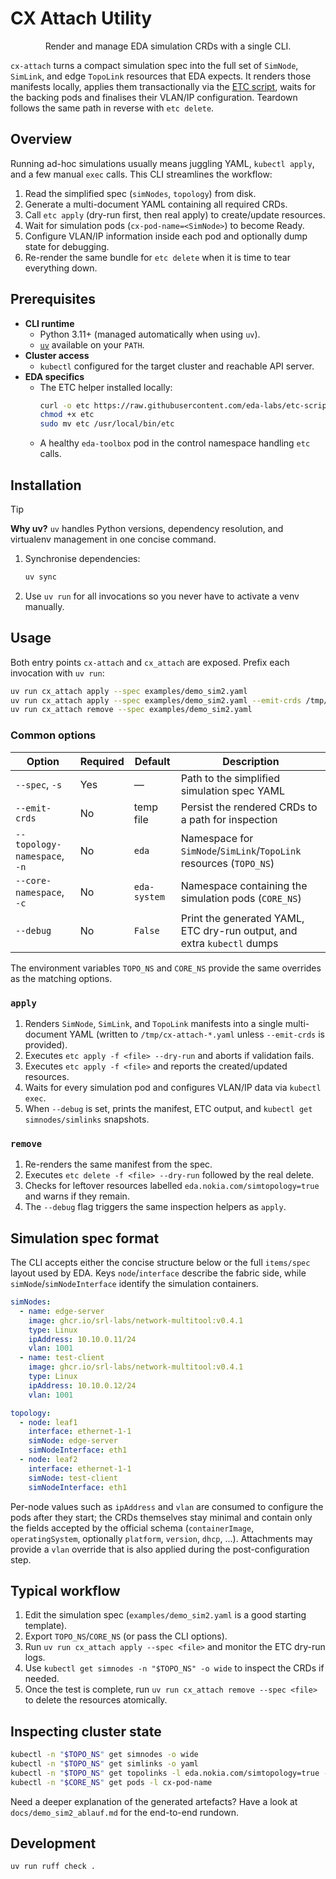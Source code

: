 # CX Attach Utility

<p align="center">
  Render and manage EDA simulation CRDs with a single CLI.
</p>

`cx-attach` turns a compact simulation spec into the full set of
`SimNode`, `SimLink`, and edge `TopoLink` resources that EDA expects. It renders
those manifests locally, applies them transactionally via the
[ETC script](https://github.com/eda-labs/etc-script), waits for the backing pods
and finalises their VLAN/IP configuration. Teardown follows the same path in
reverse with `etc delete`.

## Overview

Running ad-hoc simulations usually means juggling YAML, `kubectl apply`, and a
few manual `exec` calls. This CLI streamlines the workflow:

1. Read the simplified spec (`simNodes`, `topology`) from disk.
2. Generate a multi-document YAML containing all required CRDs.
3. Call `etc apply` (dry-run first, then real apply) to create/update resources.
4. Wait for simulation pods (`cx-pod-name=<SimNode>`) to become Ready.
5. Configure VLAN/IP information inside each pod and optionally dump state for
   debugging.
6. Re-render the same bundle for `etc delete` when it is time to tear everything
   down.

## Prerequisites

- **CLI runtime**
  - Python 3.11+ (managed automatically when using `uv`).
  - [`uv`](https://docs.astral.sh/uv/) available on your `PATH`.
- **Cluster access**
  - `kubectl` configured for the target cluster and reachable API server.
- **EDA specifics**
  - The ETC helper installed locally:
    ```bash
    curl -o etc https://raw.githubusercontent.com/eda-labs/etc-script/refs/heads/main/etc.sh
    chmod +x etc
    sudo mv etc /usr/local/bin/etc
    ```
  - A healthy `eda-toolbox` pod in the control namespace handling `etc` calls.

## Installation

> [!TIP]
> **Why uv?** `uv` handles Python versions, dependency resolution, and
> virtualenv management in one concise command.

1. Synchronise dependencies:
   ```bash
   uv sync
   ```
2. Use `uv run` for all invocations so you never have to activate a venv
   manually.

## Usage

Both entry points `cx-attach` and `cx_attach` are exposed. Prefix each invocation
with `uv run`:

```bash
uv run cx_attach apply --spec examples/demo_sim2.yaml
uv run cx_attach apply --spec examples/demo_sim2.yaml --emit-crds /tmp/sim.yaml
uv run cx_attach remove --spec examples/demo_sim2.yaml
```

### Common options

| Option | Required | Default | Description |
|--------|----------|---------|-------------|
| `--spec`, `-s` | Yes | — | Path to the simplified simulation spec YAML |
| `--emit-crds` | No | temp file | Persist the rendered CRDs to a path for inspection |
| `--topology-namespace`, `-n` | No | `eda` | Namespace for `SimNode`/`SimLink`/`TopoLink` resources (`TOPO_NS`) |
| `--core-namespace`, `-c` | No | `eda-system` | Namespace containing the simulation pods (`CORE_NS`) |
| `--debug` | No | `False` | Print the generated YAML, ETC dry-run output, and extra `kubectl` dumps |

The environment variables `TOPO_NS` and `CORE_NS` provide the same overrides as
the matching options.

### `apply`

1. Renders `SimNode`, `SimLink`, and `TopoLink` manifests into a single
   multi-document YAML (written to `/tmp/cx-attach-*.yaml` unless `--emit-crds`
   is provided).
2. Executes `etc apply -f <file> --dry-run` and aborts if validation fails.
3. Executes `etc apply -f <file>` and reports the created/updated resources.
4. Waits for every simulation pod and configures VLAN/IP data via `kubectl
   exec`.
5. When `--debug` is set, prints the manifest, ETC output, and
   `kubectl get simnodes/simlinks` snapshots.

### `remove`

1. Re-renders the same manifest from the spec.
2. Executes `etc delete -f <file> --dry-run` followed by the real delete.
3. Checks for leftover resources labelled `eda.nokia.com/simtopology=true` and
   warns if they remain.
4. The `--debug` flag triggers the same inspection helpers as `apply`.

## Simulation spec format

The CLI accepts either the concise structure below or the full `items/spec`
layout used by EDA. Keys `node`/`interface` describe the fabric side, while
`simNode`/`simNodeInterface` identify the simulation containers.

```yaml
simNodes:
  - name: edge-server
    image: ghcr.io/srl-labs/network-multitool:v0.4.1
    type: Linux
    ipAddress: 10.10.0.11/24
    vlan: 1001
  - name: test-client
    image: ghcr.io/srl-labs/network-multitool:v0.4.1
    type: Linux
    ipAddress: 10.10.0.12/24
    vlan: 1001

topology:
  - node: leaf1
    interface: ethernet-1-1
    simNode: edge-server
    simNodeInterface: eth1
  - node: leaf2
    interface: ethernet-1-1
    simNode: test-client
    simNodeInterface: eth1
```

Per-node values such as `ipAddress` and `vlan` are consumed to configure the
pods after they start; the CRDs themselves stay minimal and contain only the
fields accepted by the official schema (`containerImage`, `operatingSystem`,
optionally `platform`, `version`, `dhcp`, …). Attachments may provide a `vlan`
override that is also applied during the post-configuration step.

## Typical workflow

1. Edit the simulation spec (`examples/demo_sim2.yaml` is a good starting
   template).
2. Export `TOPO_NS`/`CORE_NS` (or pass the CLI options).
3. Run `uv run cx_attach apply --spec <file>` and monitor the ETC dry-run logs.
4. Use `kubectl get simnodes -n "$TOPO_NS" -o wide` to inspect the CRDs if
   needed.
5. Once the test is complete, run `uv run cx_attach remove --spec <file>` to
   delete the resources atomically.

## Inspecting cluster state

```bash
kubectl -n "$TOPO_NS" get simnodes -o wide
kubectl -n "$TOPO_NS" get simlinks -o yaml
kubectl -n "$TOPO_NS" get topolinks -l eda.nokia.com/simtopology=true -o yaml
kubectl -n "$CORE_NS" get pods -l cx-pod-name
```

Need a deeper explanation of the generated artefacts? Have a look at
`docs/demo_sim2_ablauf.md` for the end-to-end rundown.

## Development

```bash
uv run ruff check .
```
